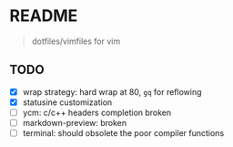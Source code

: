 # README
> dotfiles/vimfiles for vim

## TODO
- [x] wrap strategy: hard wrap at 80, `gq` for reflowing
- [x] statusine customization
- [ ] ycm: c/c++ headers completion broken
- [ ] markdown-preview: broken
- [ ] terminal: should obsolete the poor compiler functions
